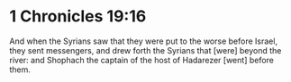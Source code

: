 # 1 Chronicles 19:16

And when the Syrians saw that they were put to the worse before Israel, they sent messengers, and drew forth the Syrians that [were] beyond the river: and Shophach the captain of the host of Hadarezer [went] before them.